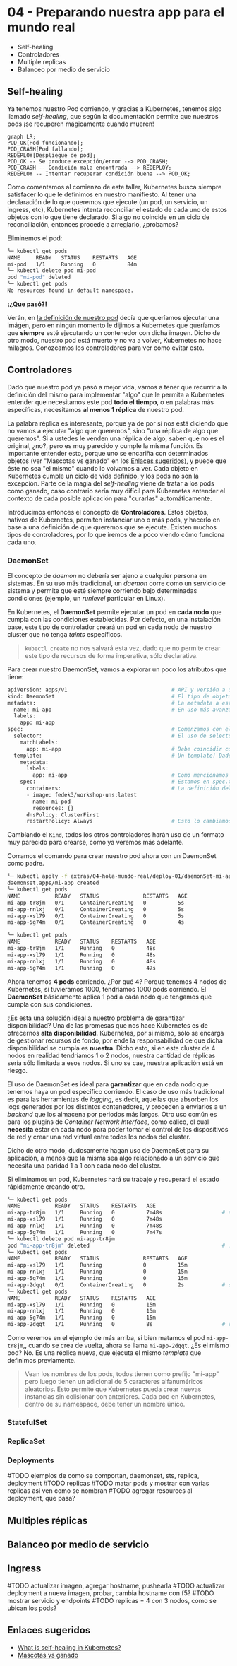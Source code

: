 # 04 - Preparando nuestra app para el mundo real

- Self-healing
- Controladores
- Multiple replicas
- Balanceo por medio de servicio
 
## Self-healing

Ya tenemos nuestro Pod corriendo, y gracias a Kubernetes, tenemos algo llamado *self-healing*, que según la documentación permite que nuestros pods ¡se recuperen mágicamente cuando mueren!

```mermaid
graph LR;
POD_OK[Pod funcionando];
POD_CRASH[Pod fallando];
REDEPLOY[Despliegue de pod];
POD_OK -- Se produce excepción/error --> POD_CRASH;
POD_CRASH -- Condición mala encontrada --> REDEPLOY;
REDEPLOY -- Intentar recuperar condición buena --> POD_OK;
```

Como comentamos al comienzo de este taller, Kubernetes busca siempre satisfacer lo que le definimos en nuestro manifiesto. Al tener una declaración de lo que queremos que ejecute (un pod, un servicio, un ingress, etc), Kubernetes intenta reconciliar el estado de cada uno de estos objetos con lo que tiene declarado. Si algo no coincide en un ciclo de reconciliación, entonces procede a arreglarlo, ¿probamos?

Eliminemos el pod:

```bash
╰─ kubectl get pods
NAME     READY   STATUS    RESTARTS   AGE
mi-pod   1/1     Running   0          84m
╰─ kubectl delete pod mi-pod
pod "mi-pod" deleted
╰─ kubectl get pods         
No resources found in default namespace.
```

**¡¿Que pasó?!**

Verán, en [la definición de nuestro pod](../extras/03-kubernetes/deploy-02/mi-pod.yaml) decía que queríamos ejecutar una imágen, pero en ningún momento le dijimos a Kubernetes que queríamos que **siempre** esté ejecutando un contenedor con dicha imagen. Dicho de otro modo, nuestro pod está muerto y no va a volver, Kubernetes no hace milagros. Conozcamos los controladores para ver como evitar esto.

## Controladores

Dado que nuestro pod ya pasó a mejor vida, vamos a tener que recurrir a la definición del mismo para implementar "algo" que le permita a Kubernetes entender que necesitamos este pod **todo el tiempo**, o en palabras más específicas, necesitamos **al menos 1 réplica** de nuestro pod.

La palabra réplica es interesante, porque ya de por sí nos está diciendo que no vamos a ejecutar "algo que queremos", sino "una réplica de algo que queremos". Si a ustedes le venden una réplica de algo, saben que no es el original, ¿no?, pero es muy parecido y cumple la misma función. Es importante entender esto, porque uno se encariña con determinados objetos (ver "Mascotas vs ganado" en los [Enlaces sugeridos](#enlaces-sugeridos)), y puede que éste no sea "el mismo" cuando lo volvamos a ver. Cada objeto en Kubernetes cumple un ciclo de vida definido, y los pods no son la excepción. Parte de la magia del *self-healing* viene de tratar a los pods como ganado, caso contrario sería muy difícil para Kubernetes entender el contexto de cada posible aplicación para "curarlas" automáticamente.

Introducimos entonces el concepto de **Controladores**. Estos objetos, nativos de Kubernetes, permiten instanciar uno o más pods, y hacerlo en base a una definición de que queremos que se ejecute. Existen muchos tipos de controladores, por lo que iremos de a poco viendo cómo funciona cada uno.

### DaemonSet

El concepto de *daemon* no debería ser ajeno a cualquier persona en sistemas. En su uso más tradicional, un *daemon* corre como un servicio de sistema y permite que esté siempre corriendo bajo determinadas condiciones (ejemplo, un *runlevel* particular en Linux).

En Kubernetes, el **DaemonSet** permite ejecutar un pod en **cada nodo** que cumpla con las condiciones establecidas. Por defecto, en una instalación base, este tipo de controlador creará un pod en cada nodo de nuestro cluster que no tenga *taints* específicos.

> `kubectl create` no nos salvará esta vez, dado que no permite crear este tipo de recursos de forma imperativa, sólo declarativa.

Para crear nuestro DaemonSet, vamos a explorar un poco los atributos que tiene:

```bash
apiVersion: apps/v1                                 # API y versión a usar, ya no es más v1, sino una api de apps
kind: DaemonSet                                     # El tipo de objeto se llama DaemonSet
metadata:                                           # La metadata a este nivel nos servirá para identificar los controladores
  name: mi-app                                      # En uso más avanzados, esta metadata puede usarse para despliegues, compliance, etc
  labels:
    app: mi-app
spec:                                               # Comenzamos con el spec, en este caso la especificación del DaemonSet, no el pod!
  selector:                                         # El uso de selectors a este nivel es para saber que pods controlará este DaemonSet
    matchLabels:
      app: mi-app                                   # Debe coincidir con los que definamos más abajo en el spec del template de los pods
  template:                                         # Un template! Dado que el DaemonSet "creará" pods, éste necesita un modelo a usar
    metadata:
      labels:
        app: mi-app                                 # Como mencionamos antes, los labels deben coincidir con el selector
    spec:                                           # Estamos en spec.template.spec, osea el spec del template de pods en este caso
      containers:                                   # La definición del spec sería más o menos la misma que teníamos a nivel pod
      - image: fedek3/workshop-uns:latest
        name: mi-pod
        resources: {}
      dnsPolicy: ClusterFirst
      restartPolicy: Always                         # Esto lo cambiamos a Always, porque Never no es un valor soportado para templates
```

Cambiando el `Kind`, todos los otros controladores harán uso de un formato muy parecido para crearse, como ya veremos más adelante.

Corramos el comando para crear nuestro pod ahora con un DaemonSet como padre.

```bash
╰─ kubectl apply -f extras/04-hola-mundo-real/deploy-01/daemonSet-mi-app.yaml
daemonset.apps/mi-app created
╰─ kubectl get pods
NAME           READY   STATUS              RESTARTS   AGE
mi-app-tr8jm   0/1     ContainerCreating   0          5s
mi-app-rnlxj   0/1     ContainerCreating   0          5s
mi-app-xsl79   0/1     ContainerCreating   0          5s
mi-app-5g74m   0/1     ContainerCreating   0          4s

╰─ kubectl get pods
NAME           READY   STATUS    RESTARTS   AGE
mi-app-tr8jm   1/1     Running   0          48s
mi-app-xsl79   1/1     Running   0          48s
mi-app-rnlxj   1/1     Running   0          48s
mi-app-5g74m   1/1     Running   0          47s
```

Ahora tenemos **4 pods** corriendo. ¿Por qué 4? Porque tenemos 4 nodos de Kubernetes, si tuvieramos 1000, tendríamos 1000 pods corriendo. El **DaemonSet** básicamente aplica 1 pod a cada nodo que tengamos que cumpla con sus condiciones.

¿Es esta una solución ideal a nuestro problema de garantizar disponibilidad? Una de las promesas que nos hace Kubernetes es de ofrecernos **alta disponibilidad**. Kubernetes, por si mismo, sólo se encarga de gestionar recursos de fondo, por ende la responsabilidad de que dicha disponibilidad se cumpla es **nuestra**. Dicho esto, si en este cluster de 4 nodos en realidad tendríamos 1 o 2 nodos, nuestra cantidad de réplicas sería sólo limitada a esos nodos. Si uno se cae, nuestra aplicación está en riesgo.

El uso de DaemonSet es ideal para **garantizar** que en cada nodo que tenemos haya un pod específico corriendo. El caso de uso más tradicional es para las herramientas de *logging*, es decir, aquellas que absorben los logs generados por los distintos contenedores, y proceden a enviarlos a un *backend* que los almacena por periodos más largos. Otro uso común es para los plugins de *Container Network Interface*, como calico, el cual **necesita** estar en cada nodo para poder tomar el control de los dispositivos de red y crear una red virtual entre todos los nodos del cluster.

Dicho de otro modo, dudosamente hagan uso de DaemonSet para su aplicación, a menos que la misma sea algo relacionado a un servicio que necesita una paridad 1 a 1 con cada nodo del cluster.

Si eliminamos un pod, Kubernetes hará su trabajo y recuperará el estado rápidamente creando otro.

```bash
╰─ kubectl get pods
NAME           READY   STATUS    RESTARTS   AGE
mi-app-tr8jm   1/1     Running   0          7m48s                   # nuestra víctima
mi-app-xsl79   1/1     Running   0          7m48s
mi-app-rnlxj   1/1     Running   0          7m48s
mi-app-5g74m   1/1     Running   0          7m47s
╰─ kubectl delete pod mi-app-tr8jm
pod "mi-app-tr8jm" deleted                                          # !
╰─ kubectl get pods               
NAME           READY   STATUS              RESTARTS   AGE
mi-app-xsl79   1/1     Running             0          15m
mi-app-rnlxj   1/1     Running             0          15m
mi-app-5g74m   1/1     Running             0          15m
mi-app-2dqqt   0/1     ContainerCreating   0          2s            # otro nombre?!
╰─ kubectl get pods
NAME           READY   STATUS    RESTARTS   AGE
mi-app-xsl79   1/1     Running   0          15m
mi-app-rnlxj   1/1     Running   0          15m
mi-app-5g74m   1/1     Running   0          15m
mi-app-2dqqt   1/1     Running   0          8s                      # vuelta a la normalidad
```

Como veremos en el ejemplo de más arriba, si bien matamos el pod `mi-app-tr8jm`,, cuando se crea de vuelta, ahora se llama `mi-app-2dqqt`. ¿Es el mismo pod? No. Es una réplica nueva, que ejecuta el mismo *template* que definimos previamente.

> Vean los nombres de los pods, todos tienen como prefijo "mi-app" pero luego tienen un adicional de 5 caracteres alfanuméricos aleatorios. Esto permite que Kubernetes pueda crear nuevas instancias sin colisionar con anteriores. Cada pod en Kubernetes, dentro de su namespace, debe tener un nombre único.

### StatefulSet



### ReplicaSet

### Deployments


#TODO ejemplos de como se comportan, daemonset, sts, replica, deployment
#TODO replicas
#TODO matar pods y mostrar con varias replicas asi ven como se nombran
#TODO agregar resources al deployment, que pasa?

## Multiples réplicas

## Balanceo por medio de servicio

## Ingress


#TODO actualizar imagen, agregar hostname, pushearla
#TODO actualizar deployment a nueva imagen, probar, cambia hostname con f5?
#TODO mostrar servicio y endpoints
#TODO replicas = 4 con 3 nodos, como se ubican los pods?

## Enlaces sugeridos

- [What is self-healing in Kubernetes?](https://www.educative.io/answers/what-is-self-healing-in-kubernetes)
- [Mascotas vs ganado](https://www.linuxsysadmin.ml/2018/08/servidores-pets-vs-cattle.html)